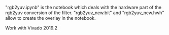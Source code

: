 "rgb2yuv.ipynb" is the notebook which deals with the hardware part of the rgb2yuv conversion of the filter.
"rgb2yuv_new.bit" and "rgb2yuv_new.hwh" allow to create the overlay in the notebook.


Work with Vivado 2019.2

